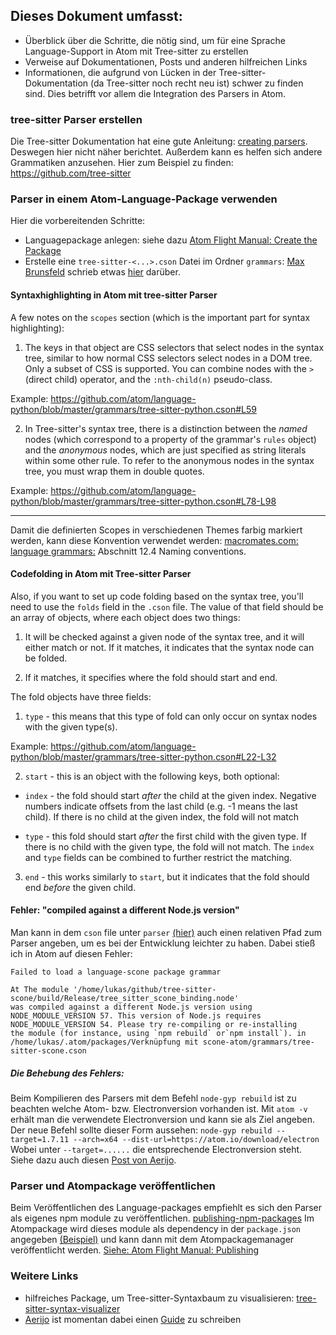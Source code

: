 ## Dieses Dokument umfasst:
- Überblick über die Schritte, die nötig sind, um für eine Sprache Language-Support in Atom mit Tree-sitter zu erstellen
- Verweise auf Dokumentationen, Posts und anderen hilfreichen Links
- Informationen, die aufgrund von Lücken in der Tree-sitter-Dokumentation (da Tree-sitter noch recht neu ist) schwer zu finden sind. Dies betrifft vor allem die Integration des Parsers in Atom.

### tree-sitter Parser erstellen

Die Tree-sitter Dokumentation hat eine gute Anleitung: [creating parsers](http://tree-sitter.github.io/tree-sitter/creating-parsers). Deswegen hier nicht näher berichtet.
Außerdem kann es helfen sich andere Grammatiken anzusehen. Hier zum Beispiel zu finden: https://github.com/tree-sitter
### Parser in einem Atom-Language-Package verwenden
Hier die vorbereitenden Schritte:
- Languagepackage anlegen: siehe dazu [Atom Flight Manual: Create the Package](https://flight-manual.atom.io/hacking-atom/sections/creating-a-grammar/#create-the-package)
- Erstelle eine `tree-sitter-<...>.cson` Datei im Ordner `grammars`: [Max Brunsfeld](https://github.com/maxbrunsfeld) schrieb etwas [hier](https://github.com/atom/atom/pull/16299#issuecomment-363022293) darüber.

#### Syntaxhighlighting in Atom mit tree-sitter Parser

A few notes on the `scopes` section (which is the important part for syntax highlighting):  

1. The keys in that object are CSS selectors that select nodes in the syntax tree, similar to how normal CSS selectors select nodes in a DOM tree. Only a subset of CSS is supported. You can combine nodes with the `>` (direct child) operator, and the `:nth-child(n)` pseudo-class.

Example: https://github.com/atom/language-python/blob/master/grammars/tree-sitter-python.cson#L59

2. In Tree-sitter's syntax tree, there is a distinction between the *named* nodes (which correspond to a property of the grammar's `rules` object) and the *anonymous* nodes, which are just specified as string literals within some other rule. To refer to the anonymous nodes in the syntax tree, you must wrap them in double quotes.

Example: https://github.com/atom/language-python/blob/master/grammars/tree-sitter-python.cson#L78-L98

---
Damit die definierten Scopes in verschiedenen Themes farbig markiert werden, kann diese Konvention verwendet werden: [macromates.com: language grammars:](https://macromates.com/manual/en/language_grammars) Abschnitt 12.4 Naming conventions.
#### Codefolding in Atom mit Tree-sitter Parser
Also, if you want to set up code folding based on the syntax tree, you'll need to use the `folds` field in the `.cson` file. The value of that field should be an array of objects, where each object does two things:  

1. It will be checked against a given node of the syntax tree, and it will either match or not. If it matches, it indicates that the syntax node can be folded.

2. If it matches, it specifies where the fold should start and end.

The fold objects have three fields:  

1. `type` - this means that this type of fold can only occur on syntax nodes with the given type(s).

Example: https://github.com/atom/language-python/blob/master/grammars/tree-sitter-python.cson#L22-L32

2. `start` - this is an object with the following keys, both optional:  

* `index` - the fold should start *after* the child at the given index. Negative numbers indicate offsets from the last child (e.g. -1 means the last child). If there is no child at the given index, the fold will not match

* `type` - this fold should start *after* the first child with the given type. If there is no child with the given type, the fold will not match. The `index` and `type` fields can be combined to further restrict the matching.

3. `end` - this works similarly to `start`, but it indicates that the fold should end *before* the given child.


#### Fehler: "compiled against a different Node.js version"
Man kann in dem `cson` file unter `parser` [(hier)](https://github.com/spechub/scone-atom/blob/master/grammars/tree-sitter-scone.cson#L4) auch einen relativen Pfad zum Parser angeben, um es bei der Entwicklung leichter zu haben.
Dabei stieß ich in Atom auf diesen Fehler:
```
Failed to load a language-scone package grammar

At The module '/home/lukas/github/tree-sitter-scone/build/Release/tree_sitter_scone_binding.node'
was compiled against a different Node.js version using
NODE_MODULE_VERSION 57. This version of Node.js requires
NODE_MODULE_VERSION 54. Please try re-compiling or re-installing
the module (for instance, using `npm rebuild` or`npm install`). in /home/lukas/.atom/packages/Verknüpfung mit scone-atom/grammars/tree-sitter-scone.cson
```
##### Die Behebung des Fehlers:
Beim Kompilieren des Parsers mit dem Befehl `node-gyp rebuild` ist zu beachten welche Atom- bzw. Electronversion vorhanden ist. Mit `atom -v` erhält man die verwendete Electronversion und kann sie als Ziel angeben.
Der neue Befehl sollte dieser Form aussehen:
`node-gyp rebuild --target=1.7.11 --arch=x64 --dist-url=https://atom.io/download/electron`
Wobei unter `--target=......` die entsprechende Electronversion steht.
Siehe dazu auch diesen [Post von Aerijo](https://discuss.atom.io/t/help-setting-up-tree-sitter-grammar-development/52113/3).
###  Parser und Atompackage veröffentlichen
Beim Veröffentlichen des Language-packages empfiehlt es sich den Parser als eigenes npm module zu veröffentlichen. [publishing-npm-packages](https://docs.npmjs.com/getting-started/publishing-npm-packages)
Im Atompackage wird dieses module als dependency in der `package.json` angegeben [(Beispiel)](https://github.com/spechub/scone-atom/blob/master/package.json#L13-L15) und kann dann mit dem Atompackagemanager veröffentlicht werden. [Siehe: Atom Flight Manual: Publishing](https://flight-manual.atom.io/hacking-atom/sections/publishing/)
### Weitere Links
- hilfreiches Package, um Tree-sitter-Syntaxbaum zu visualisieren: [tree-sitter-syntax-visualizer](https://atom.io/packages/tree-sitter-syntax-visualizer)
- [Aerijo](https://github.com/Aerijo) ist momentan dabei einen [Guide](https://gist.github.com/Aerijo/df27228d70c633e088b0591b8857eeef#guide-to-your-first-tree-sitter-grammarandere) zu schreiben
